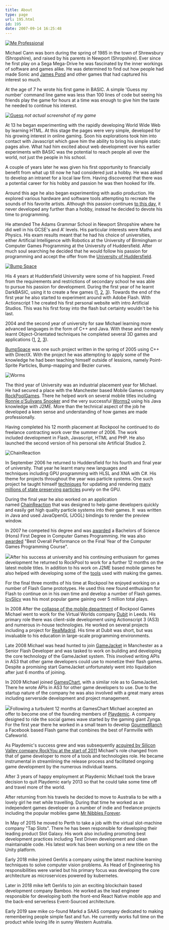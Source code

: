 ```yaml
---
title: About
type: page
url: 195.html
id: 195
date: 2007-09-14 16:25:48
---
```


[![Me Professional](https://www.mikecann.co.uk/wp-content/uploads/2007/09/Me-Professional.png)](https://www.mikecann.co.uk/wp-content/uploads/2007/09/Me-Professional.png)

Michael Cann was born during the spring of 1985 in the town of Shrewsbury (Shropshire), and raised by his parents in Newport (Shropshire). Ever since he first play on a Sega Mega-Drive he was fascinated by the inner workings of software and games alike. He was determined to find out how people had made Sonic and [James Pond](https://en.wikipedia.org/wiki/James_Pond_2) and other games that had captured his interest so much.

At the age of 7 he wrote his first game in BASIC. A simple 'Guess my number' command line game was less than 100 lines of code but seeing his friends play the game for hours at a time was enough to give him the taste he needed to continue his interest.

[![](https://mikecann.co.uk/wp-content/uploads/2007/09/Guess.jpg "Guess")](https://mikecann.co.uk/wp-content/uploads/2007/09/Guess.jpg)
_not actual screenshot of my game_

At 13 he began experimenting with the rapidly developing World Wide Web by learning HTML. At this stage the pages were very simple, developed for his growing interest in online gaming. Soon his explorations took him into contact with Javascript which gave him the ability to bring his simple static pages alive. What had him excited about web development over his earlier experiments with BASIC was the potential to reach people all over the world, not just the people in his school.

A couple of years later he was given his first opportunity to financially benefit from what up till now he had considered just a hobby. He was asked to develop an intranet for a local law firm. Having discovered that there was a potential career for his hobby and passion he was then hooked for life.

Around this age he also began experimenting with audio production. He explored various hardware and software tools attempting to recreate the sounds of his favorite artists. Although this passion continues [to this day](https://mikecann.co.uk/tags/audio/), it never developed any further than a hobby, instead he decided to devote his time to programming.

He attended The Adams Grammar School in Newport Shropshire where he did well in his GCSE's and A' levels. His particular interests were Maths and Physics. His exam results meant that he had his choice of universities, either Artificial Intelligence with Robotics at the University of Birmingham or Computer Games Programming at the University of Huddersfield. After much soul searching he decided that he would follow his passion for programming and accept the offer from the [University of Huddersfield](https://www.hud.ac.uk/).

[![Bump Space](https://mikecann.co.uk/wp-content/uploads/2007/09/bump.png "Bump Space")](https://mikecann.co.uk/wp-content/uploads/2007/09/bump.png)

His 4 years at Huddersfield University were some of his happiest. Freed from the requirements and restrictions of secondary school he was able to pursue his passion for development. During the first year of he learnt DarkBASIC, using it to create a few games ([1](https://mikecann.co.uk/darkbasic/code-drop-v2-2003/), [2](https://mikecann.co.uk/darkbasic/games/snakez-2003/), [3](https://mikecann.co.uk/darkbasic/games/darkpool-2003-2/)). Towards the end of the first year he also started to experiment around with Adobe Flash. With Actionscript 1 he created his first personal website with intro Artificial Studios. This was his first foray into the flash but certainty wouldn't be his last.

2004 and the second year of university for saw Michael learning more advanced languages in the form of C++ and Java. With these and the newly learnt Object-Orientated techniques he completed several 3D games and applications ([1](https://mikecann.co.uk/c/directx9c/projects/avatar-creation-autumn-2004/), [2](https://mikecann.co.uk/c/directx9c/projects/mazehunt-winter-2004/), [3](https://mikecann.co.uk/c/directx9c/projects/bumpspace-spring-2005/)).

[BumpSpace](https://mikecann.co.uk/c/directx9c/projects/bumpspace-spring-2005/) was one such project written in the spring of 2005 using C++ with DirectX. With the project he was attempting to apply some of the knowledge he had been teaching himself outside of lessions, namely Point-Sprite Particles, Bump-mapping and Bezier curves.

![](https://mikecann.co.uk/wp-content/uploads/2006/06/imgVideoScreens.jpg "Worms")

The third year of University was an industrial placement year for Michael. He had secured a place with the Manchester based Mobile Games company [RockPoolGames](https://www.rockpoolgames.com/). There he helped work on several mobile titles including [Ronnie o'Sulivans Snooker](https://mikecann.co.uk/games/j2me/java/portfolio/ronnie-osulivans-snooker/) and the very successful [Worms2](https://mikecann.co.uk/games/j2me/java/worms-2/) using his Java knowledge with J2ME. More than the technical aspect of the job he developed a keen sense and understanding of how games are made professionally.

Having completed his 12 month placement at Rockpool he continued to do freelance contracting work over the summer of 2006\. The work included development in Flash, Javascript, HTML and PHP. He also launched the second version of his personal site Artificial Studios 2.

![](https://www.mikecann.co.uk/Work/CRImages/CR01.png "ChainReaction")

In September 2006 he returned to Huddersfield for his fourth and final year of university. That year he learnt many new languages and techniques including GPU programming with HLSL and XNA with C#. His theme for projects throughout the year was particle systems. One such project he taught himself [techniques](https://mikecann.co.uk/hlsl/shadowshader-in-rendermonkey/) for updating and rendering [many millions of state preserving particles](https://mikecann.co.uk/c/hlsl/xna/xnagpuparticles-1000000-dynamic-particles/) purely on the GPU.

During the final year he also worked on an application named [ChainReaction](https://mikecann.co.uk/actionscript/chainreaction/flash/java/projects/chainreaction-binarysource-release/) that was designed to help game developers quickly and easily get high quality particle systems into their games. It  was written in Java and used JavaOpenGL (JOGL) bindings to render the preview window.

In 2007 he competed his degree and was [awarded](https://mikecann.co.uk/misc/photos-personal/graduation-part-one/) a Bachelors of Science (Hons) First Degree in Computer Games Programming. He was also [awarded](https://mikecann.co.uk/photos-personal/graduation-part-two/) "Best Overall Performance on the Final Year of the Computer Games Programming Course".

![](https://lh4.google.com/mike.cann/R0wLbcA26rI/AAAAAAAAEs0/RL9WXF7gGP4/s400/DSC02638.JPG)After his success at university and his continuing enthusiasm for games development he returned to RockPool to work for a further 12 months on the latest mobile titles. In addition to his work on J2ME based mobile games he also helped with developing some of the [tools](https://mikecann.co.uk/c/programming/projects/projects/xna/placeed-3/) used with making the games.

For the final three months of his time at Rockpool he enjoyed working on a number of Flash Game prototypes. He used this new found enthusiasm for Flash to continue on in his own time and develop a number of Flash games. [IcySlicy](https://mikecann.co.uk/actionscript/flash/games/icy-slicy/programming/projects/icy-slicy/) was his most popular game gaining over 5 million total plays.

In 2008 After the [collapse of the mobile department](https://mikecann.co.uk/photos-personal/redundency-is-great/) of Rockpool Games Michael went to work for the Virtual Worlds company [Dubit](https://mikecann.co.uk/misc/my-flat/) in Leeds. His primary role there was client-side development using Actionscript 3 (AS3) and numerous in-house technologies. He worked on several projects including a project for [RealMadrid](https://www.realmadrid.com/cs/Satellite/en/Home). His time at Dubit was short, but was invaluable to his education in large-scale programming environments.

Late 2008 Michael was head hunted to join [GameJacket](https://mikecann.co.uk/photos-personal/gamejacket/) in Manchester as a Senior Flash Developer and was tasked to work on building and developing the core technology of the GameJacket system. This involved writing APIs in AS3 that other game developers could use to monetize their flash games. Despite a promising start GameJacket unfortunately went into liquidation after just 6 months of joining.

In 2009 Michael joined [GamesChart](https://gameschart.com/), with a similar role as to GameJacket. There he wrote APIs in AS3 for other game developers to use. Due to the startup nature of the company he was also involved with a great many areas including serverside development and project management.

![](https://mikecann.co.uk/wp-content/uploads/2010/01/ScreenHunter_03-Jan.-11-19.10.jpg)Following a turbulent 12 months at GamesChart Michael accepted an offer to become one of the founding members of [Playdemic](https://mikecann.co.uk/photos-personal/playdemic-my-fist-day/). A company designed to ride the social games wave started by the gaming giant Zynga. For the first year there he worked in a small team to develop [GourmetRanch](https://mikecann.co.uk/games/gourmet-ranch/) a Facebook based Flash game that combines the best of Farmville with Cafeworld.

As Playdemic's success grew and was subsequently [acquired by Silicon Valley company RockYou at the start of 2011](https://mikecann.co.uk/misc/playdemic-acquired-by-rockyou/) Michael's role changed from that of game developer to more of a tools and technologies role. He became instrumental in streamlining the release process and facilitated ongoing game development by the numerous individual teams.

After 3 years of happy employment at Playdemic Michael took the brave decision to quit Playdemic early 2013 so that he could take some time off and travel more of the world.

After returning from his travels he decided to move to Australia to be with a lovely girl he met while travelling. During that time he worked as an independent games developer on a number of indie and freelance projects including the popular mobiles game [Mr Nibbles Forever](https://mikecann.co.uk/games/mr-nibbles-forever/portfolio/projects/mr-nibbles-forever-out-now-on-google-play/).

In May of 2015 he moved to Perth to take a job with the virtual slot-machine company "Tap Slots". There he has been responsible for developing their leading product Slot Galaxy. His work also including promoting best development practices including Test Driven development and clean maintainable code. His latest work has been working on a new title on the Unity platform.

Early 2018 mike joined GenVis a company using the latest machine learning techniques to solve computer vision problems. As Head of Engineering his responsibilities were varied but his primary focus was developing the core architecture as microservices powered by kubernetes.

Later in 2018 mike left GenVis to join an exciting blockchain based development company Bamboo. He worked as the lead engineer responsible for developing both the front-end React Native mobile app and the back-end serverless Event-Sourced architecture.

Early 2019 saw mike co-found Markd a SAAS company dedicated to making remembering people simple fast and fun. He currently works full time on the product while loving life in sunny Western Australia.
